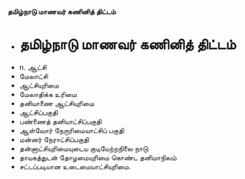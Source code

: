 **தமிழ்நாடு மாணவர் கணினித் திட்டம்**
- # தமிழ்நாடு மாணவர் கணினித் திட்டம்
- n. ஆட்சி
- மேலாட்சி
- ஆட்சியுரிமை
- மேலாதிக்க உரிமை
- தனியாணை ஆட்சியுரிமை
- ஆட்சிப்பகுதி
- பண்ணைத் தனியாட்சிப்பகுதி
- ஆள்வோர் நேருரிமையாட்சிப் பகுதி
- மன்னர் நேராட்சிப்பகுதி
- தன்னாட்சியுரிமையுடைய குடியேற்றநிலை நாடு
- தாயகத்துடன் தோழமையுரிமை கொண்ட தனிமாநிலம்
- சட்டப்படியான உடைமையாட்சியுரிமை.

